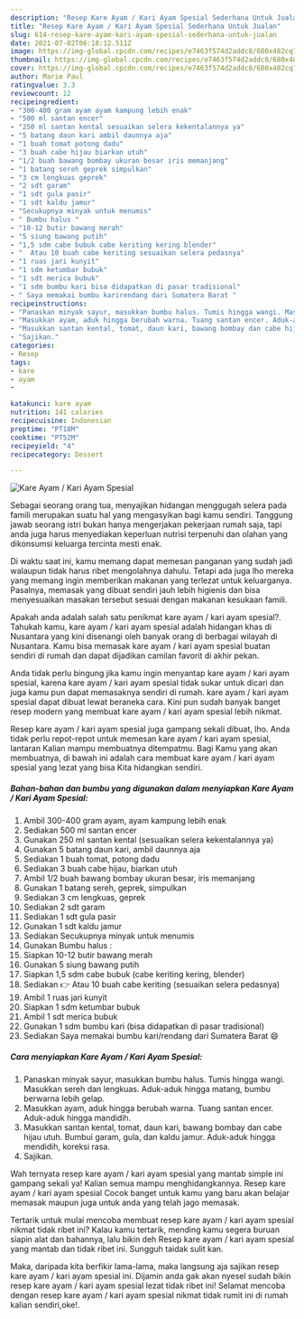 ```yaml
---
description: "Resep Kare Ayam / Kari Ayam Spesial Sederhana Untuk Jualan"
title: "Resep Kare Ayam / Kari Ayam Spesial Sederhana Untuk Jualan"
slug: 614-resep-kare-ayam-kari-ayam-spesial-sederhana-untuk-jualan
date: 2021-07-02T06:18:12.511Z
image: https://img-global.cpcdn.com/recipes/e7463f574d2addc8/680x482cq70/kare-ayam-kari-ayam-spesial-foto-resep-utama.jpg
thumbnail: https://img-global.cpcdn.com/recipes/e7463f574d2addc8/680x482cq70/kare-ayam-kari-ayam-spesial-foto-resep-utama.jpg
cover: https://img-global.cpcdn.com/recipes/e7463f574d2addc8/680x482cq70/kare-ayam-kari-ayam-spesial-foto-resep-utama.jpg
author: Marie Paul
ratingvalue: 3.3
reviewcount: 12
recipeingredient:
- "300-400 gram ayam ayam kampung lebih enak"
- "500 ml santan encer"
- "250 ml santan kental sesuaikan selera kekentalannya ya"
- "5 batang daun kari ambil daunnya aja"
- "1 buah tomat potong dadu"
- "3 buah cabe hijau biarkan utuh"
- "1/2 buah bawang bombay ukuran besar iris memanjang"
- "1 batang sereh geprek simpulkan"
- "3 cm lengkuas geprek"
- "2 sdt garam"
- "1 sdt gula pasir"
- "1 sdt kaldu jamur"
- "Secukupnya minyak untuk menumis"
- " Bumbu halus "
- "10-12 butir bawang merah"
- "5 siung bawang putih"
- "1,5 sdm cabe bubuk cabe keriting kering blender"
- "  Atau 10 buah cabe keriting sesuaikan selera pedasnya"
- "1 ruas jari kunyit"
- "1 sdm ketumbar bubuk"
- "1 sdt merica bubuk"
- "1 sdm bumbu kari bisa didapatkan di pasar tradisional"
- " Saya memakai bumbu karirendang dari Sumatera Barat "
recipeinstructions:
- "Panaskan minyak sayur, masukkan bumbu halus. Tumis hingga wangi. Masukkan sereh dan lengkuas. Aduk-aduk hingga matang, bumbu berwarna lebih gelap."
- "Masukkan ayam, aduk hingga berubah warna. Tuang santan encer. Aduk-aduk hingga mandidih."
- "Masukkan santan kental, tomat, daun kari, bawang bombay dan cabe hijau utuh. Bumbui garam, gula, dan kaldu jamur. Aduk-aduk hingga mendidih, koreksi rasa."
- "Sajikan."
categories:
- Resep
tags:
- kare
- ayam
- 

katakunci: kare ayam  
nutrition: 141 calories
recipecuisine: Indonesian
preptime: "PT18M"
cooktime: "PT52M"
recipeyield: "4"
recipecategory: Dessert

---
```



![Kare Ayam / Kari Ayam Spesial](https://img-global.cpcdn.com/recipes/e7463f574d2addc8/680x482cq70/kare-ayam-kari-ayam-spesial-foto-resep-utama.jpg)

Sebagai seorang orang tua, menyajikan hidangan menggugah selera pada famili merupakan suatu hal yang mengasyikan bagi kamu sendiri. Tanggung jawab seorang istri bukan hanya mengerjakan pekerjaan rumah saja, tapi anda juga harus menyediakan keperluan nutrisi terpenuhi dan olahan yang dikonsumsi keluarga tercinta mesti enak.

Di waktu  saat ini, kamu memang dapat memesan panganan yang sudah jadi walaupun tidak harus ribet mengolahnya dahulu. Tetapi ada juga lho mereka yang memang ingin memberikan makanan yang terlezat untuk keluarganya. Pasalnya, memasak yang dibuat sendiri jauh lebih higienis dan bisa menyesuaikan masakan tersebut sesuai dengan makanan kesukaan famili. 



Apakah anda adalah salah satu penikmat kare ayam / kari ayam spesial?. Tahukah kamu, kare ayam / kari ayam spesial adalah hidangan khas di Nusantara yang kini disenangi oleh banyak orang di berbagai wilayah di Nusantara. Kamu bisa memasak kare ayam / kari ayam spesial buatan sendiri di rumah dan dapat dijadikan camilan favorit di akhir pekan.

Anda tidak perlu bingung jika kamu ingin menyantap kare ayam / kari ayam spesial, karena kare ayam / kari ayam spesial tidak sukar untuk dicari dan juga kamu pun dapat memasaknya sendiri di rumah. kare ayam / kari ayam spesial dapat dibuat lewat beraneka cara. Kini pun sudah banyak banget resep modern yang membuat kare ayam / kari ayam spesial lebih nikmat.

Resep kare ayam / kari ayam spesial juga gampang sekali dibuat, lho. Anda tidak perlu repot-repot untuk memesan kare ayam / kari ayam spesial, lantaran Kalian mampu membuatnya ditempatmu. Bagi Kamu yang akan membuatnya, di bawah ini adalah cara membuat kare ayam / kari ayam spesial yang lezat yang bisa Kita hidangkan sendiri.

<!--inarticleads1-->

##### Bahan-bahan dan bumbu yang digunakan dalam menyiapkan Kare Ayam / Kari Ayam Spesial:

1. Ambil 300-400 gram ayam, ayam kampung lebih enak
1. Sediakan 500 ml santan encer
1. Gunakan 250 ml santan kental (sesuaikan selera kekentalannya ya)
1. Gunakan 5 batang daun kari, ambil daunnya aja
1. Sediakan 1 buah tomat, potong dadu
1. Sediakan 3 buah cabe hijau, biarkan utuh
1. Ambil 1/2 buah bawang bombay ukuran besar, iris memanjang
1. Gunakan 1 batang sereh, geprek, simpulkan
1. Sediakan 3 cm lengkuas, geprek
1. Sediakan 2 sdt garam
1. Sediakan 1 sdt gula pasir
1. Gunakan 1 sdt kaldu jamur
1. Sediakan Secukupnya minyak untuk menumis
1. Gunakan  Bumbu halus :
1. Siapkan 10-12 butir bawang merah
1. Gunakan 5 siung bawang putih
1. Siapkan 1,5 sdm cabe bubuk (cabe keriting kering, blender)
1. Sediakan  👉 Atau 10 buah cabe keriting (sesuaikan selera pedasnya)
1. Ambil 1 ruas jari kunyit
1. Siapkan 1 sdm ketumbar bubuk
1. Ambil 1 sdt merica bubuk
1. Gunakan 1 sdm bumbu kari (bisa didapatkan di pasar tradisional)
1. Sediakan  Saya memakai bumbu kari/rendang dari Sumatera Barat 😄




<!--inarticleads2-->

##### Cara menyiapkan Kare Ayam / Kari Ayam Spesial:

1. Panaskan minyak sayur, masukkan bumbu halus. Tumis hingga wangi. Masukkan sereh dan lengkuas. Aduk-aduk hingga matang, bumbu berwarna lebih gelap.
1. Masukkan ayam, aduk hingga berubah warna. Tuang santan encer. Aduk-aduk hingga mandidih.
1. Masukkan santan kental, tomat, daun kari, bawang bombay dan cabe hijau utuh. Bumbui garam, gula, dan kaldu jamur. Aduk-aduk hingga mendidih, koreksi rasa.
1. Sajikan.




Wah ternyata resep kare ayam / kari ayam spesial yang mantab simple ini gampang sekali ya! Kalian semua mampu menghidangkannya. Resep kare ayam / kari ayam spesial Cocok banget untuk kamu yang baru akan belajar memasak maupun juga untuk anda yang telah jago memasak.

Tertarik untuk mulai mencoba membuat resep kare ayam / kari ayam spesial nikmat tidak ribet ini? Kalau kamu tertarik, mending kamu segera buruan siapin alat dan bahannya, lalu bikin deh Resep kare ayam / kari ayam spesial yang mantab dan tidak ribet ini. Sungguh taidak sulit kan. 

Maka, daripada kita berfikir lama-lama, maka langsung aja sajikan resep kare ayam / kari ayam spesial ini. Dijamin anda gak akan nyesel sudah bikin resep kare ayam / kari ayam spesial lezat tidak ribet ini! Selamat mencoba dengan resep kare ayam / kari ayam spesial nikmat tidak rumit ini di rumah kalian sendiri,oke!.

